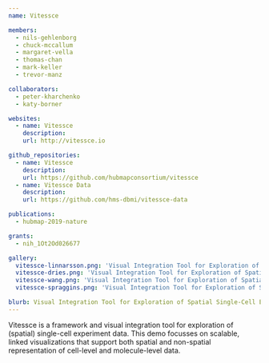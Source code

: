 ```yaml
---
name: Vitessce

members:
  - nils-gehlenborg
  - chuck-mccallum
  - margaret-vella
  - thomas-chan
  - mark-keller
  - trevor-manz

collaborators:
  - peter-kharchenko
  - katy-borner

websites:
  - name: Vitessce
    description:
    url: http://vitessce.io

github_repositories:
  - name: Vitessce
    description:
    url: https://github.com/hubmapconsortium/vitessce
  - name: Vitessce Data
    description:
    url: https://github.com/hms-dbmi/vitessce-data

publications:
  - hubmap-2019-nature

grants:
  - nih_1Ot2Od026677

gallery:
  vitessce-linnarsson.png: 'Visual Integration Tool for Exploration of Spatial Single-Cell Experiments'
  vitessce-dries.png: 'Visual Integration Tool for Exploration of Spatial Single-Cell Experiments'
  vitessce-wang.png: 'Visual Integration Tool for Exploration of Spatial Single-Cell Experiments'
  vitessce-spraggins.png: 'Visual Integration Tool for Exploration of Spatial Single-Cell Experiments'

blurb: Visual Integration Tool for Exploration of Spatial Single-Cell Experiments
---
```


Vitessce is a framework and visual integration tool for exploration of (spatial) single-cell experiment data. This demo focusses on scalable, linked visualizations that support both spatial and non-spatial representation of cell-level and molecule-level data.
